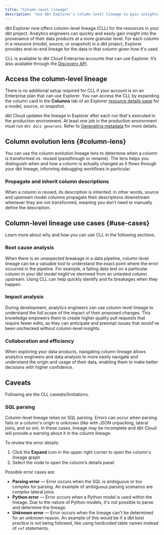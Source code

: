 ```yaml
---
title: "Column-level lineage"
description: "Use dbt Explorer's column-level lineage to gain insights about your data at a granular level."
---
```


dbt Explorer now offers column-level lineage (CLL) for the resources in your dbt project. Analytics engineers can quickly and easily gain insight into the provenance of their data products at a more granular level. For each column in a resource (model, source, or snapshot) in a dbt project, Explorer provides end-to-end lineage for the data in that column given how it's used.

CLL is available to dbt Cloud Enterprise accounts that can use Explorer. It’s also available through the [Discovery API](/docs/dbt-cloud-apis/discovery-api).


## Access the column-level lineage

There is no additional setup required for CLL if your account is on an Enterprise plan that can use Explorer. You can access the CLL by expanding the column card in the **Columns** tab of an Explorer [resource details page](/docs/collaborate/explore-projects#view-resource-details) for a model, source, or snapshot.

dbt Cloud updates the lineage in Explorer after each run that's executed in the production environment. At least one job in the production environment must run `dbt docs generate`. Refer to [Generating metadata](/docs/collaborate/explore-projects#generate-metadata) for more details.

<Lightbox src="/img/docs/collaborate/dbt-explorer/example-cll.png" width="40%" title="Example of the Columns tab and where to expand for the CLL"/>

<LoomVideo id='3040bf2a2ade45eca7942a7aed6b730c' />

## Column evolution lens {#column-lens}

You can use the column evolution lineage lens to determine when a column is transformed vs. reused (passthrough or rename). The lens helps you distinguish when and how a column is actually changed as it flows through your dbt lineage, informing debugging workflows in particular. 

<Lightbox src="/img/docs/collaborate/dbt-explorer/example-cel.png" width="40%" title="Example of the Column evolution lens"/>

### Propagate and inherit column descriptions

When a column is reused, its description is inherited. In other words, source and upstream model columns propagate their descriptions downstream whenever they are not transformed, meaning you don’t need to manually define the description. 

<Lightbox src="/img/docs/collaborate/dbt-explorerexample-prop-inherit.png" width="40%" title="Example of propagate and inherit column descriptiions"/>


## Column-level lineage use cases {#use-cases}

Learn more about why and how you can use CLL in the following sections. 

### Root cause analysis

When there is an unexpected breakage in a data pipeline, column-level lineage can be a valuable tool to understand the exact point where the error occurred in the pipeline. For example, a failing data test on a particular column in your dbt model might've stemmed from an untested column upstream. Using CLL can help quickly identify and fix breakages when they happen.

### Impact analysis

During development, analytics engineers can use column-level lineage to understand the full scope of the impact of their proposed changes. This knowledge empowers them to create higher quality pull requests that require fewer edits, as they can anticipate and preempt issues that would've been unchecked without column-level insights. 

### Collaboration and efficiency

When exploring your data products, navigating column lineage allows analytics engineers and data analysts to more easily navigate and understand the origin and usage of their data, enabling them to make better decisions with higher confidence.

## Caveats

Following are the CLL caveats/limitations. 

### SQL parsing

Column-level lineage relies on SQL parsing. Errors can occur when parsing fails or a column's origin is unknown (like with JSON unpacking, lateral joins, and so on). In these cases, lineage may be incomplete and dbt Cloud will provide a warning about it in the column lineage. 

<Lightbox src="/img/docs/collaborate/dbt-explorer/example-parsing-error-pill.png" title="Example of warning in the full lineage graph"/>

To review the error details:
1. Click the **Expand** icon in the upper right corner to open the column's lineage graph
1. Select the node to open the column’s details panel

Possible error cases are:

- **Parsing error** &mdash; Error occurs when the SQL is ambiguous or too complex for parsing. An example of ambiguous parsing scenarios are _complex_ lateral joins.
- **Python error** &mdash; Error occurs when a Python model is used within the lineage. Due to the nature of Python models, it's not possible to parse and determine the lineage.
- **Unknown error** &mdash; Error occurs when the lineage can't be determined for an unknown reason. An example of this would be if a dbt best practice is not being followed, like using hardcoded table names instead of `ref` statements.
